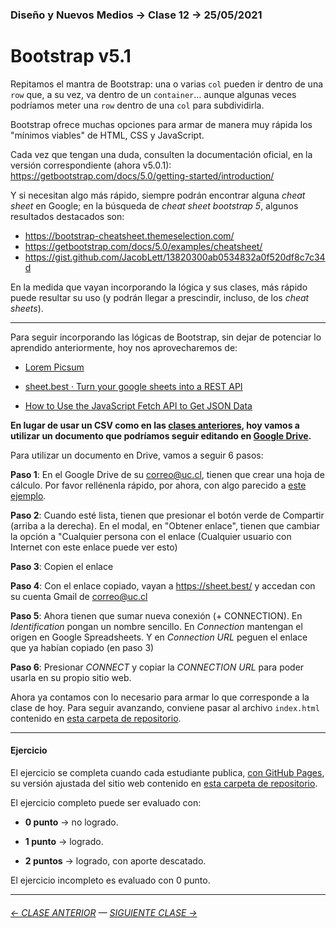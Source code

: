 ### Diseño y Nuevos Medios → Clase 12 → 25/05/2021

# Bootstrap v5.1

Repitamos el mantra de Bootstrap: una o varias `col` pueden ir dentro de una `row` que, a su vez, va dentro de un `container`… aunque algunas veces podríamos meter una `row` dentro de una `col` para subdividirla. 

Bootstrap ofrece muchas opciones para armar de manera muy rápida los "mínimos viables" de HTML, CSS y JavaScript.  

Cada vez que tengan una duda, consulten la documentación oficial, en la versión correspondiente (ahora v5.0.1): https://getbootstrap.com/docs/5.0/getting-started/introduction/

Y si necesitan algo más rápido, siempre podrán encontrar alguna *cheat sheet* en Google; en la búsqueda de *cheat sheet bootstrap 5*, algunos resultados destacados son:

- https://bootstrap-cheatsheet.themeselection.com/
- https://getbootstrap.com/docs/5.0/examples/cheatsheet/
- https://gist.github.com/JacobLett/13820300ab0534832a0f520df8c7c34d

En la medida que vayan incorporando la lógica y sus clases, más rápido puede resultar su uso (y podrán llegar a prescindir, incluso, de los *cheat sheets*).

- - - - - - - - -

Para seguir incorporando las lógicas de Bootstrap, sin dejar de potenciar lo aprendido anteriormente, hoy nos aprovecharemos de: 

- [Lorem Picsum](https://picsum.photos/)

- [sheet.best · Turn your google sheets into a REST API](https://sheet.best/) 

- [How to Use the JavaScript Fetch API to Get JSON Data](https://www.taniarascia.com/how-to-use-the-javascript-fetch-api-to-get-json-data/)

**En lugar de usar un CSV como en las [clases anteriores](https://github.com/profesorfaco/dno037-2022/edit/main/clase-11/), hoy vamos a utilizar un documento que podríamos seguir editando en [Google Drive](https://drive.google.com/drive/u/1/my-drive).** 

Para utilizar un documento en Drive, vamos a seguir 6 pasos:

**Paso 1**: En el Google Drive de su correo@uc.cl, tienen que crear una hoja de cálculo. Por favor rellénenla rápido, por ahora, con algo parecido a [este ejemplo](https://docs.google.com/spreadsheets/d/1AyafM2pAMhKWpv-QLPdZ3CHm6hNWSOWXQf6LkN_lexs/edit?usp=sharing).

**Paso 2**: Cuando esté lista, tienen que presionar el botón verde de Compartir (arriba a la derecha). En el modal, en "Obtener enlace", tienen que cambiar la opción a "Cualquier persona con el enlace (Cualquier usuario con Internet con este enlace puede ver esto)

**Paso 3**: Copien el enlace

**Paso 4**: Con el enlace copiado, vayan a https://sheet.best/ y accedan con su cuenta Gmail de correo@uc.cl

**Paso 5**: Ahora tienen que sumar nueva conexión (+ CONNECTION). En *Identification* pongan un nombre sencillo. En *Connection* mantengan el origen en Google Spreadsheets. Y en *Connection URL* peguen el enlace que ya habían copiado (en paso 3)

**Paso 6**: Presionar *CONNECT* y copiar la *CONNECTION URL* para poder usarla en su propio sitio web.

Ahora ya contamos con lo necesario para armar lo que corresponde a la clase de hoy. Para seguir avanzando, conviene pasar al archivo `index.html` contenido en [esta carpeta de repositorio](https://profesorfaco.github.io/dno037-2022/clase-12/index.html). 

- - - - - - - 

#### Ejercicio

El ejercicio se completa cuando cada estudiante publica, [con GitHub Pages](https://docs.github.com/es/free-pro-team@latest/github/working-with-github-pages/configuring-a-publishing-source-for-your-github-pages-site), su versión ajustada del sitio web contenido en [esta carpeta de repositorio](https://profesorfaco.github.io/dno037-2022/clase-12/).

El ejercicio completo puede ser evaluado con:

- **0 punto** → no logrado.

- **1 punto** → logrado.

- **2 puntos** → logrado, con aporte descatado.

El ejercicio incompleto es evaluado con 0 punto.

- - - - - - - 

###### [← CLASE ANTERIOR](https://github.com/profesorfaco/dno037-2022/tree/main/clase-11) — [SIGUIENTE CLASE →](https://github.com/profesorfaco/dno037-2022/tree/main/clase-13)
